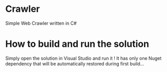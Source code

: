 # Crawler
Simple Web Crawler written in C#

# How to build and run the solution
Simply open the solution in Visual Studio and run it ! It has only one Nuget dependency that will be automatically
restored during first build...
